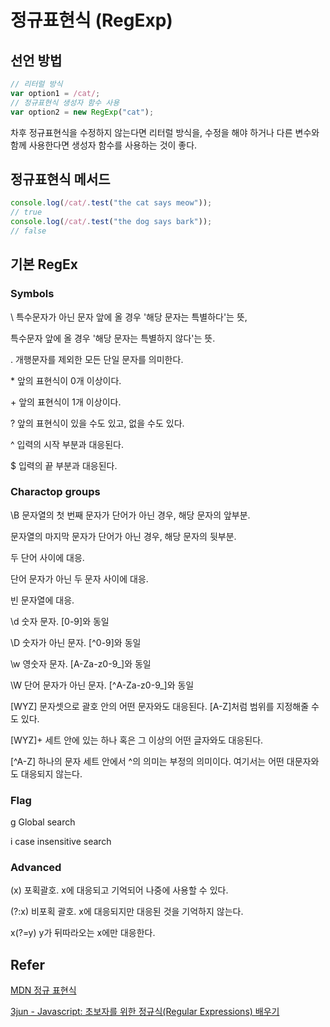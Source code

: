 # 정규표현식 (RegExp)


## 선언 방법

```javascript
// 리터럴 방식
var option1 = /cat/;
// 정규표현식 생성자 함수 사용
var option2 = new RegExp("cat");
```
차후 정규표현식을 수정하지 않는다면 리터럴 방식을, 수정을 해야 하거나 다른 변수와 함께 사용한다면 생성자 함수를 사용하는 것이 좋다.

## 정규표현식 메서드
``` javascript
console.log(/cat/.test("the cat says meow"));
// true
console.log(/cat/.test("the dog says bark"));
// false
```

## 기본 RegEx


### Symbols

\ 특수문자가 아닌 문자 앞에 올 경우 '해당 문자는 특별하다'는 뜻,

   특수문자 앞에 올 경우 '해당 문자는 특별하지 않다'는 뜻.
   
. 개행문자를 제외한 모든 단일 문자를 의미한다. 

\* 앞의 표현식이 0개 이상이다.

\+ 앞의 표현식이 1개 이상이다.

? 앞의 표현식이 있을 수도 있고, 없을 수도 있다.

^ 입력의 시작 부분과 대응된다.

$ 입력의 끝 부분과 대응된다.


### Charactop groups

\B 문자열의 첫 번째 문자가 단어가 아닌 경우, 해당 문자의 앞부분.

문자열의 마지막 문자가 단어가 아닌 경우, 해당 문자의 뒷부분.

두 단어 사이에 대응.

단어 문자가 아닌 두 문자 사이에 대응.

빈 문자열에 대응.

\d 숫자 문자. [0-9]와 동일

\D 숫자가 아닌 문자. [^0-9]와 동일

\w 영숫자 문자. [A-Za-z0-9_]와 동일

\W 단어 문자가 아닌 문자. [^A-Za-z0-9_]와 동일

[WYZ] 문자셋으로 괄호 안의 어떤 문자와도 대응된다. [A-Z]처럼 범위를 지정해줄 수도 있다.

[WYZ]+ 세트 안에 있는 하나 혹은 그 이상의 어떤 글자와도 대응된다.

[^A-Z] 하나의 문자 세트 안에서 ^의 의미는 부정의 의미이다. 여기서는 어떤 대문자와도 대응되지 않는다.


### Flag

g Global search

i case insensitive search


### Advanced

(x) 포획괄호. x에 대응되고 기억되어 나중에 사용할 수 있다.

(?:x) 비포획 괄호. x에 대응되지만 대응된 것을 기억하지 않는다.

x(?=y) y가 뒤따라오는 x에만 대응한다.


## Refer

[MDN 정규 표현식](https://developer.mozilla.org/ko/docs/Web/JavaScript/Guide/%EC%A0%95%EA%B7%9C%EC%8B%9D)

[3jun - Javascript: 초보자를 위한 정규식(Regular Expressions) 배우기](https://3jun.tistory.com/88)
